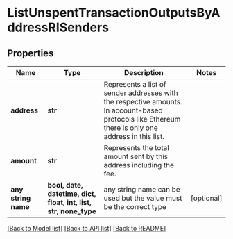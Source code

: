 # ListUnspentTransactionOutputsByAddressRISenders


## Properties
Name | Type | Description | Notes
------------ | ------------- | ------------- | -------------
**address** | **str** | Represents a list of sender addresses with the respective amounts. In account-based protocols like Ethereum there is only one address in this list. | 
**amount** | **str** | Represents the total amount sent by this address including the fee. | 
**any string name** | **bool, date, datetime, dict, float, int, list, str, none_type** | any string name can be used but the value must be the correct type | [optional]

[[Back to Model list]](../README.md#documentation-for-models) [[Back to API list]](../README.md#documentation-for-api-endpoints) [[Back to README]](../README.md)


